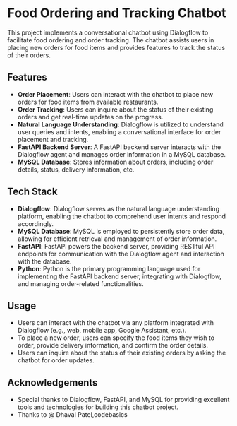 # Food Ordering and Tracking Chatbot

This project implements a conversational chatbot using Dialogflow to facilitate food ordering and order tracking. The chatbot assists users in placing new orders for food items and provides features to track the status of their orders.

## Features

- **Order Placement**: Users can interact with the chatbot to place new orders for food items from available restaurants.
- **Order Tracking**: Users can inquire about the status of their existing orders and get real-time updates on the progress.
- **Natural Language Understanding**: Dialogflow is utilized to understand user queries and intents, enabling a conversational interface for order placement and tracking.
- **FastAPI Backend Server**: A FastAPI backend server interacts with the Dialogflow agent and manages order information in a MySQL database.
- **MySQL Database**: Stores information about orders, including order details, status, delivery information, etc.

## Tech Stack

- **Dialogflow**: Dialogflow serves as the natural language understanding platform, enabling the chatbot to comprehend user intents and respond accordingly.
- **MySQL Database**: MySQL is employed to persistently store order data, allowing for efficient retrieval and management of order information.
- **FastAPI**: FastAPI powers the backend server, providing RESTful API endpoints for communication with the Dialogflow agent and interaction with the database.
- **Python**: Python is the primary programming language used for implementing the FastAPI backend server, integrating with Dialogflow, and managing order-related functionalities.



## Usage

- Users can interact with the chatbot via any platform integrated with Dialogflow (e.g., web, mobile app, Google Assistant, etc.).
- To place a new order, users can specify the food items they wish to order, provide delivery information, and confirm the order details.
- Users can inquire about the status of their existing orders by asking the chatbot for order updates.



## Acknowledgements

- Special thanks to Dialogflow, FastAPI, and MySQL for providing excellent tools and technologies for building this chatbot project.
- Thanks to @ Dhaval Patel,codebasics

